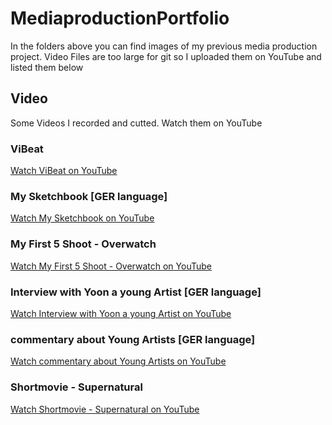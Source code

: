 # MediaproductionPortfolio
In the folders above you can find images of my previous media production project. Video Files are too large for git so I uploaded them on YouTube and listed them below

## Video
Some Videos I recorded and cutted. Watch them on YouTube

### ViBeat
[Watch ViBeat on YouTube](https://www.youtube.com/watch?v=t-IYJc8C5qY "Watch ViBeat on YouTube")
### My Sketchbook [GER language]
[Watch My Sketchbook on YouTube](https://www.youtube.com/watch?v=t-IYJc8C5qY "Watch My Sketchbook on YouTube")
### My First 5 Shoot - Overwatch 
[Watch My First 5 Shoot - Overwatch  on YouTube](https://youtu.be/Kh1iK1e1zKY "Watch My First 5 Shoot Overwatch on YouTube")
### Interview with Yoon a young Artist [GER language] 
[Watch Interview with Yoon a young Artist on YouTube](https://youtu.be/MwKfhtkjd_c "Watch Interview with Yoon a young Artist on YouTube")
### commentary about Young Artists [GER language]
[Watch commentary about Young Artists on YouTube](https://youtu.be/et4xJhQrJ3I "Commentary about Young Artists on YouTube")
### Shortmovie - Supernatural 
[Watch  Shortmovie - Supernatural on YouTube](https://youtu.be/36mMIyv6XmY "Shortmovie - Supernatural  on YouTube")
